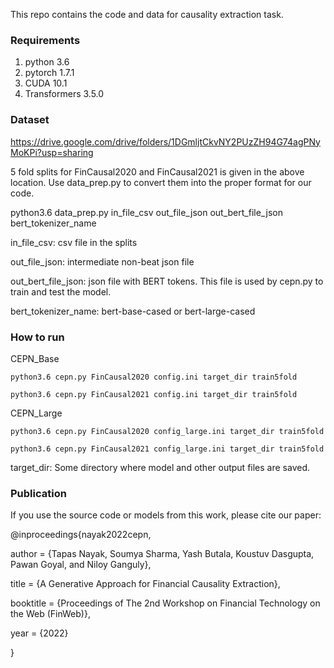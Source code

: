 This repo contains the code and data for causality extraction task.

### Requirements ###

1) python 3.6
2) pytorch 1.7.1
3) CUDA 10.1
4) Transformers 3.5.0

### Dataset ###

https://drive.google.com/drive/folders/1DGmljtCkvNY2PUzZH94G74agPNyMoKPi?usp=sharing

5 fold splits for FinCausal2020 and FinCausal2021 is given in the above location. Use data_prep.py to convert them into the proper format for our code.

python3.6 data_prep.py in_file_csv out_file_json out_bert_file_json bert_tokenizer_name

in_file_csv: csv file in the splits

out_file_json: intermediate non-beat json file

out_bert_file_json: json file with BERT tokens. This file is used by cepn.py to train and test the model.

bert_tokenizer_name: bert-base-cased or bert-large-cased

### How to run ###

CEPN_Base

	python3.6 cepn.py FinCausal2020 config.ini target_dir train5fold

	python3.6 cepn.py FinCausal2021 config.ini target_dir train5fold

CEPN_Large

	python3.6 cepn.py FinCausal2020 config_large.ini target_dir train5fold

	python3.6 cepn.py FinCausal2021 config_large.ini target_dir train5fold

target_dir: Some directory where model and other output files are saved.

### Publication ###

If you use the source code or models from this work, please cite our paper:

@inproceedings{nayak2022cepn,

  author    = {Tapas Nayak, Soumya Sharma, Yash Butala, Koustuv Dasgupta, Pawan Goyal, and Niloy Ganguly},

  title     = {A Generative Approach for Financial Causality Extraction},

  booktitle = {Proceedings of The 2nd Workshop on Financial Technology on the Web (FinWeb)},

  year      = {2022}

}

